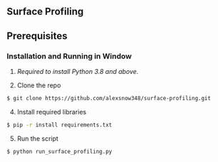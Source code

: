## Surface Profiling

## Prerequisites

### Installation and Running in Window

1. *Required to install Python 3.8 and above.*

3. Clone the repo
```bash
$ git clone https://github.com/alexsnow348/surface-profiling.git 
```

4. Install required libraries 
```bash
$ pip -r install requirements.txt
```

5. Run the script
```bash
$ python run_surface_profiling.py
```
